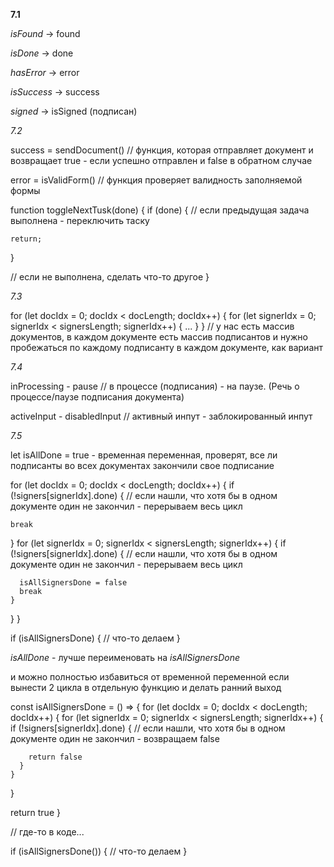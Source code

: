**7.1**

*isFound* -> found

*isDone* -> done

*hasError* -> error

*isSuccess* -> success

*signed* -> isSigned (подписан)

*7.2*

success = sendDocument() // функция, которая отправляет документ и возвращает true - если успешно отправлен и false в обратном случае

error = isValidForm() // функция проверяет валидность заполняемой формы

function toggleNextTusk(done) {
  if (done) {
    // если предыдущая задача выполнена - переключить таску

    return;
  }

  // если не выполнена, сделать что-то другое
}

*7.3*

for (let docIdx = 0; docIdx < docLength; docIdx++) {
  for (let signerIdx = 0; signerIdx < signersLength; signerIdx++) {
    ...
  }
}
// у нас есть массив документов, в каждом документе есть массив подписантов и нужно пробежаться по каждому подписанту в каждом документе, как вариант

*7.4*

inProcessing - pause // в процессе (подписания) - на паузе. (Речь о процессе/паузе подписания документа)

activeInput - disabledInput // активный инпут - заблокированный инпут

*7.5*

let isAllDone = true - временная переменная, проверят, все ли подписанты во всех документах закончили свое подписание

for (let docIdx = 0; docIdx < docLength; docIdx++) {
  if (!signers[signerIdx].done) {
    // если нашли, что хотя бы в одном документе один не закончил - перерываем весь цикл

    break
  }
  for (let signerIdx = 0; signerIdx < signersLength; signerIdx++) {
    if (!signers[signerIdx].done) { 
      // если нашли, что хотя бы в одном документе один не закончил - перерываем весь цикл

      isAllSignersDone = false
      break
    }
  }
}

if (isAllSignersDone) {
  // что-то делаем
}

*isAllDone* - лучше переименовать на *isAllSignersDone*

и можно полностью избавиться от временной переменной если вынести 2 цикла в отдельную функцию и делать ранний выход

const isAllSignersDone = () => {
  for (let docIdx = 0; docIdx < docLength; docIdx++) {
    for (let signerIdx = 0; signerIdx < signersLength; signerIdx++) {
      if (!signers[signerIdx].done) { 
        // если нашли, что хотя бы в одном документе один не закончил - возвращаем false
        
        return false
      }
    }
  }

  return true
}

// где-то в коде...

if (isAllSignersDone()) {
  // что-то делаем
}

